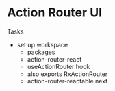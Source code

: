 # Action Router UI

Tasks
- set up workspace
  - packages
   - action-router-react
    - useActionRouter hook
    - also exports RxActionRouter
   - action-router-reactable next